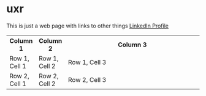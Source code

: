 # uxr

This is just a web page with links to other things [LinkedIn Profile](https://www.linkedin.com/in/george-rhodes-seattle/)


<table>
  <tr>
    <th style="width:10%">Column 1</th>
    <th style="width:10%">Column 2</th>
    <th style="width:80%">Column 3</th>
  </tr>
  <tr>
    <td style="width:10%">Row 1, Cell 1</td>
    <td style="width:10%">Row 1, Cell 2</td>
    <td style="width:80%">Row 1, Cell 3</td>
  </tr>
  <tr>
    <td style="width:10%">Row 2, Cell 1</td>
    <td style="width:10%">Row 2, Cell 2</td>
    <td style="width:80%">Row 2, Cell 3</td>
  </tr>
</table>


